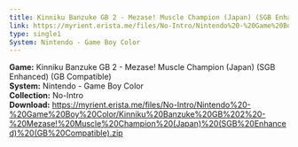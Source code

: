 ```yaml
---
title: Kinniku Banzuke GB 2 - Mezase! Muscle Champion (Japan) (SGB Enhanced) (GB Compatible)
link: https://myrient.erista.me/files/No-Intro/Nintendo%20-%20Game%20Boy%20Color/Kinniku%20Banzuke%20GB%202%20-%20Mezase!%20Muscle%20Champion%20(Japan)%20(SGB%20Enhanced)%20(GB%20Compatible).zip
type: single1
System: Nintendo - Game Boy Color
---
```

<b>Game:</b> Kinniku Banzuke GB 2 - Mezase! Muscle Champion (Japan) (SGB Enhanced) (GB Compatible)<br>
<b>System:</b> Nintendo - Game Boy Color<br>
<b>Collection:</b> No-Intro<br>
<b>Download:</b> https://myrient.erista.me/files/No-Intro/Nintendo%20-%20Game%20Boy%20Color/Kinniku%20Banzuke%20GB%202%20-%20Mezase!%20Muscle%20Champion%20(Japan)%20(SGB%20Enhanced)%20(GB%20Compatible).zip